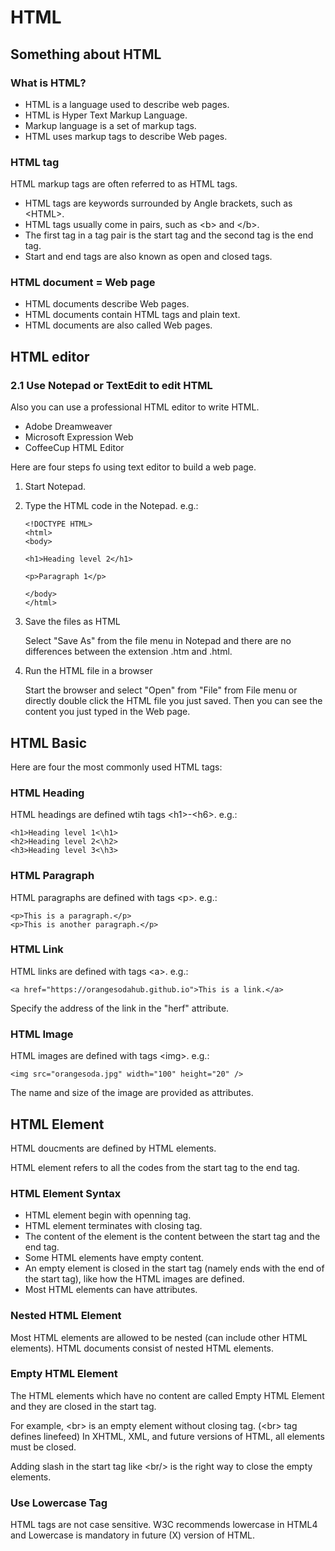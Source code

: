 # HTML


## Something about HTML

### What is HTML?

- HTML is a language used to describe web pages.
- HTML is Hyper Text Markup Language.
- Markup language is a set of markup tags.
- HTML uses markup tags to describe Web pages.

### HTML tag

HTML markup tags are often referred to as HTML tags.

- HTML tags are keywords surrounded by Angle brackets, such as \<HTML\>.
- HTML tags usually come in pairs, such as \<b> and \</b>.
- The first tag in a tag pair is the start tag and the second tag is the end tag.
- Start and end tags are also known as open and closed tags.

### HTML document = Web page

- HTML documents describe Web pages.
- HTML documents contain HTML tags and plain text.
- HTML documents are also called Web pages.

## HTML editor

### 2.1 Use Notepad or TextEdit to edit HTML

Also you can use a professional HTML editor to write HTML.

- Adobe Dreamweaver
- Microsoft Expression Web
- CoffeeCup HTML Editor

Here are four steps fo using text editor to build a web page.

1. Start Notepad.

2. Type the HTML code in the Notepad. e.g.:

   ```
   <!DOCTYPE HTML>
   <html>
   <body>
   
   <h1>Heading level 2</h1>
   
   <p>Paragraph 1</p>
   
   </body>
   </html>
   ```

3. Save the files as HTML

   Select "Save As" from the file menu in Notepad and there are no differences between the extension .htm and .html.

4. Run the HTML file in a browser

   Start the browser and select "Open" from "File" from File menu or directly double click the HTML file you just saved. Then you can see the content you just typed in the Web page.

## HTML Basic

Here are four the most commonly used HTML tags:

### HTML Heading

HTML headings are defined wtih tags \<h1>-\<h6>. e.g.:

```
<h1>Heading level 1<\h1>
<h2>Heading level 2<\h2>
<h3>Heading level 3<\h3>
```

### HTML Paragraph

HTML paragraphs are defined with tags \<p>. e.g.:

```
<p>This is a paragraph.</p>
<p>This is another paragraph.</p>
```

### HTML Link

HTML links are defined with tags \<a>. e.g.:

```
<a href="https://orangesodahub.github.io">This is a link.</a>
```

Specify the address of the link in the "herf" attribute.

### HTML Image

HTML images are defined with tags \<img>. e.g.:

```
<img src="orangesoda.jpg" width="100" height="20" />
```

The name and size of the image are provided as attributes.

## HTML Element

HTML doucments are defined by HTML elements.

HTML element refers to all the codes from the start tag to the end tag.

### HTML Element Syntax

- HTML element begin with openning tag.
- HTML element terminates with closing tag.
- The content of the element is the content between the start tag and the end tag.
- Some HTML elements have empty content.
- An empty element is closed in the start tag (namely ends with the end of the start tag), like how the HTML images are defined.
- Most HTML elements can have attributes.

### Nested HTML Element

Most HTML elements are allowed to be nested (can include other HTML elements). HTML documents consist of nested HTML elements.

### Empty HTML Element

The HTML elements which have no content are called Empty HTML Element and they are closed in the start tag.  

For example, \<br> is an empty element without closing tag. (\<br> tag defines linefeed) In XHTML, XML, and future versions of HTML, all elements must be closed.

Adding slash in the start tag like \<br/> is the right way to close the empty elements.

### Use Lowercase Tag

HTML tags are not case sensitive. W3C recommends lowercase in HTML4 and Lowercase is mandatory in future (X) version of HTML.


